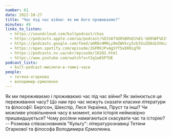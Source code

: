 ```yaml
---
number: 61
date: 2022-10-27
title: "Час під час війни: як ми його проживаємо?"
minutes: 49
links_to_listen:
  - https://soundcloud.com/kultpodcast/chas
  - https://podcasts.apple.com/ua/podcast/%D1%87%D0%B0%D1%81-%D0%BF%D1%96%D0%B4-%D1%87%D0%B0%D1%81-%D0%B2%D1%96%D0%B9%D0%BD%D0%B8-%D1%8F%D0%BA-%D0%BC%D0%B8-%D0%B9%D0%BE%D0%B3%D0%BE-%D0%BF%D1%80%D0%BE%D0%B6%D0%B8%D0%B2%D0%B0%D1%94%D0%BC%D0%BE/id1581339249?i=1000584125031
  - https://podcasts.google.com/feed/aHR0cHM6Ly9mZWVkcy5zb3VuZGNsb3VkLmNvbS91c2Vycy9zb3VuZGNsb3VkOnVzZXJzOjg5MjM3MjAyNy9zb3VuZHMucnNz/episode/dGFnOnNvdW5kY2xvdWQsMjAxMDp0cmFja3MvMTM3MTIzNjMyOQ?sa=X&ved=0CA0QkfYCahcKEwjY_ub0gJr7AhUAAAAAHQAAAAAQAQ
  - https://open.spotify.com/episode/2GFMXJPvAgSYT5xEKRigTH
  - https://podcasts.nv.ua/ukr/episode/16282.html
  - https://www.youtube.com/watch?v=Y2q1w65P7UE
podcast_lists:
  - kult-podcast-мислити-в-темні-часи
people:
  - тетяна-огаркова
  - володимир-єрмоленко
---
```


Як ми переживаємо і проживаємо час під час війни? Як змінюється це переживання
часу? Що нам про час можуть сказати класики літератури та філософії: Бергсон,
Шекспір, Леся Українка, Пруст та інші? Чи можливе уповільнення часу в момент,
коли історія неймовірно пришвидшується? Чому росіяни намагаються скасувати
час та історію? -- Розмова співзасновників "Культу": літературознавиці Тетяни
Огаркової та філософа Володимира Єрмоленка.

